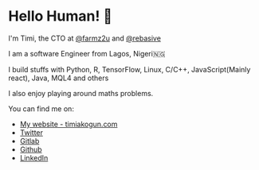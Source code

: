 # Hello Human! 🖖

I'm Timi, the CTO at [@farmz2u](https://twitter.com/farmz2u) and [@rebasive](https://twitter.com/rebasive)

I am a software Engineer from Lagos, Nigeri🇳🇬

I build stuffs with Python, R, TensorFlow, Linux, C/C++, JavaScript(Mainly react), Java, MQL4 and others

I also enjoy playing around maths problems.

You can find me on:
* [My website - timiakogun.com](https://timiakogun.com/)
* [Twitter](https://twitter.com/timiakogun)
* [Gitlab](https://gitlab.com/functionoffunction)
* [Github](https://gitlab.com/functionoffunction)
* [LinkedIn](https://linkedin.com/in/akoguntime)
